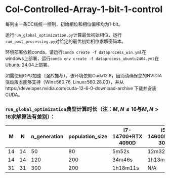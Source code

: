 # Col-Controlled-Array-1-bit-1-control

每列由一条DC线统一控制，初始相位和相位偏移均为1-bit。

运行`run_global_optimization.py`计算最优初始相位，运行`run_post_processing.py`对给定的最优初始相位求解密码本。

环境部署依赖conda，请运行`conda create -f dataprocess_win.yml`在windows上部署，运行`conda env create -f dataprocess_ubuntu2404.yml`在Ubuntu 24.04上部署。

如需使用GPU加速（强烈推荐），该环境依赖Cuda12.6，因而请确保您的NVIDIA驱动版本能够支持（Win≥560.76, Linux≥560.28.03），并从https://developer.nvidia.com/cuda-12-6-0-download-archive 下载并安装CUDA。

### `run_global_optimization`典型计算时长（注：$M,N\le 16$与$M,N>16$求解算法有差别）：

|M|N|n_generation|population_size|i7-14700+RTX 4090D|i5-14600kf+RTX 3060|E5-2620v3|i7-14700|Memory(MB)|
|---|---|---|---|---|---|---|---|---|
|14|14|50|80|5m52s|12m32s|N/A|1h6m41s|1708|
|14|14|120|200|34m46s|1h13m41s|N/A|N/A|3822|
|31|31|300|200|1h18m11s|N/A|N/A|N/A|3712|
